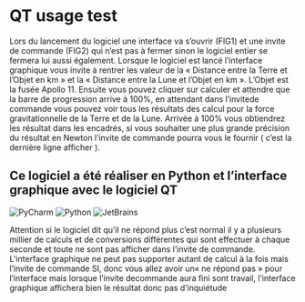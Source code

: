 # QT usage test
Lors du lancement du logiciel une interface va s’ouvrir (FIG1) et une invite de commande (FIG2) qui n’est pas à fermer sinon le logiciel entier se fermera lui aussi également.
Lorsque le logiciel est lancé l’interface graphique vous invite à rentrer les valeur de la « Distance entre la Terre et l’Objet en km » et la « Distance entre la Lune et l’Objet en km ». L’Objet est la fusée Apollo 11.
Ensuite vous pouvez cliquer sur calculer et attendre que la barre de progression arrive à 100%, en attendant dans l’invitede commande vous pouvez voir tous les résultats des calcul pour la force gravitationnelle de la Terre et de la Lune.
Arrivée à 100% vous obtiendrez les résultat dans les encadrés, si vous souhaiter une plus grande précision du résultat en Newton l’invite de commande pourra vous le fournir ( c’est la dernière ligne afficher ).

## Ce logiciel a été réaliser en Python et l’interface graphique avec le logiciel QT

![PyCharm](https://img.shields.io/badge/PyCharm-000000?style=for-the-badge&logo=PyCharm&logoColor=white)
![Python](https://img.shields.io/badge/Python-3776AB?style=for-the-badge&logo=python&logoColor=white)
![JetBrains](https://img.shields.io/badge/JetBrains-000000?style=for-the-badge&logo=JetBrains&logoColor=white)

Attention si le logiciel dit qu’il ne répond plus c’est normal il y a plusieurs millier de calculs et de conversions différentes qui sont effectuer à chaque seconde et toute ne sont pas afficher dans l’invite de commande. L’interface graphique ne peut pas supporter autant de calcul à la fois mais l’invite de commande SI, donc vous allez avoir un« ne répond pas » pour l’interface mais lorsque l’invite decommande aura fini sont travail, l’interface graphique affichera bien le résultat donc pas d’inquiétude
